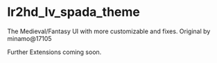 # lr2hd_lv_spada_theme
The Medieval/Fantasy UI with more customizable and fixes. Original by minamo@17105

Further Extensions coming soon.
